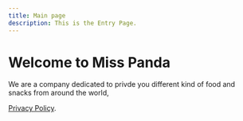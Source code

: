 ```yaml
---
title: Main page
description: This is the Entry Page.
---
```


# Welcome to Miss Panda

We are a company dedicated to privde you different kind of food and snacks from around the world,

[Privacy Policy](./privacypolicy.html).
